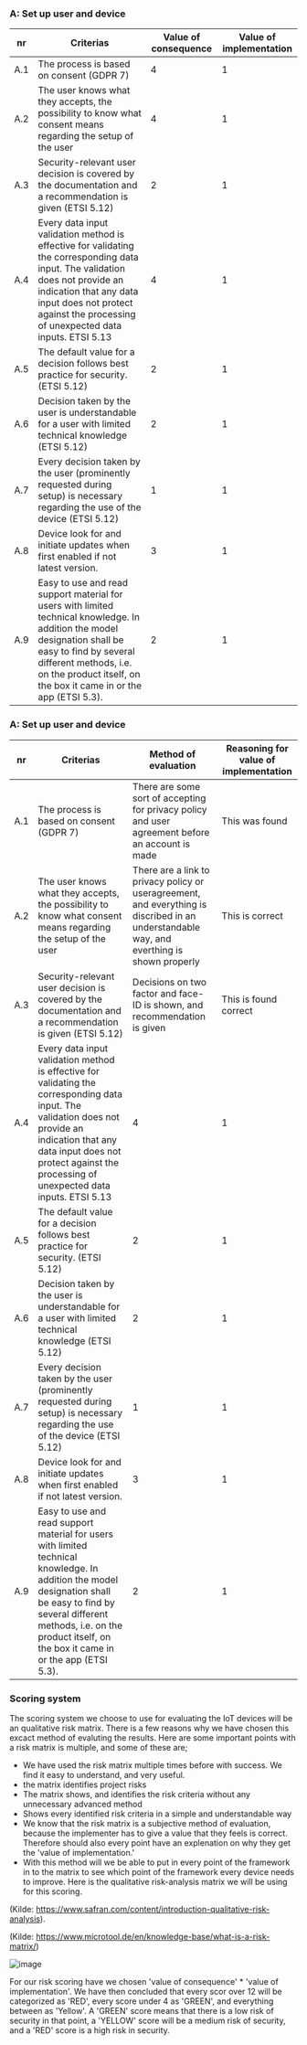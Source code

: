 ### A: Set up user and device
| nr| Criterias | Value of consequence | Value of implementation |
| ----------- | ----------- | ----------- | ----------- |
| A.1 | The process is based on consent (GDPR 7) | 4 | 1 |
| A.2 | The user knows what they accepts, the possibility to know what consent means regarding the setup of the user | 4 | 1 |
| A.3 | Security-relevant user decision is covered by the documentation and a recommendation is given (ETSI 5.12) | 2 | 1 |
| A.4 | Every data input validation method is effective for validating the corresponding data input. The validation does not provide an indication that any data input does not protect against the processing of unexpected data inputs. ETSI 5.13 | 4 | 1 |
| A.5 | The default value for a decision follows best practice for security. (ETSI 5.12) | 2 | 1 |
| A.6 | Decision taken by the user is understandable for a user with limited technical knowledge (ETSI 5.12) | 2 | 1 |
| A.7 | Every decision taken by the user (prominently requested during setup) is necessary regarding the use of the device (ETSI 5.12) | 1 | 1 |
| A.8 | Device look for and initiate updates when first enabled if not latest version. | 3 | 1 |
| A.9 | Easy to use and read support material for users with limited technical knowledge. In addition the model designation shall be easy to find by several different methods, i.e. on the product itself, on the box it came in or the app (ETSI 5.3). | 2 | 1 |

### A: Set up user and device
| nr| Criterias | Method of evaluation | Reasoning for value of implementation |
| ----------- | --------- | ----------- | ----------- |
| A.1 | The process is based on consent (GDPR 7) | There are some sort of accepting for privacy policy and user agreement before an account is made | This was found |
| A.2 | The user knows what they accepts, the possibility to know what consent means regarding the setup of the user | There are a link to privacy policy or useragreement, and everything is discribed in an understandable way, and everthing is shown properly | This is correct |
| A.3 | Security-relevant user decision is covered by the documentation and a recommendation is given (ETSI 5.12) | Decisions on two factor and face-ID is shown, and recommendation is given | This is found correct |
| A.4 | Every data input validation method is effective for validating the corresponding data input. The validation does not provide an indication that any data input does not protect against the processing of unexpected data inputs. ETSI 5.13 | 4 | 1 |
| A.5 | The default value for a decision follows best practice for security. (ETSI 5.12) | 2 | 1 |
| A.6 | Decision taken by the user is understandable for a user with limited technical knowledge (ETSI 5.12) | 2 | 1 |
| A.7 | Every decision taken by the user (prominently requested during setup) is necessary regarding the use of the device (ETSI 5.12) | 1 | 1 |
| A.8 | Device look for and initiate updates when first enabled if not latest version. | 3 | 1 |
| A.9 | Easy to use and read support material for users with limited technical knowledge. In addition the model designation shall be easy to find by several different methods, i.e. on the product itself, on the box it came in or the app (ETSI 5.3). | 2 | 1 |

### Scoring system

The scoring system we choose to use for evaluating the IoT devices will be an qualitative risk matrix. There is a few reasons why we have chosen this excact method of evaluting the results. Here are some important points with a risk matrix is multiple, and some of these are;
- We have used the risk matrix multiple times before with success. We find it easy to understand, and very useful.
- the matrix identifies project risks
- The matrix shows, and identifies the risk criteria without any unnecessary advanced method
- Shows every identified risk criteria in a simple and understandable way 
- We know that the risk matrix is a subjective method of evaluation, because the implementer has to give a value that they feels is correct. Therefore should also every point have an explenation on why they get the 'value of implementation.'
- With this method will we be able to put in every point of the framework in to the matrix to see which point of the framework every device needs to improve. 
 Here is the qualitative risk-analysis matrix we will be using for this scoring.
 
(Kilde: https://www.safran.com/content/introduction-qualitative-risk-analysis).
 
(Kilde: https://www.microtool.de/en/knowledge-base/what-is-a-risk-matrix/)
 <br>
 
 
![image](https://user-images.githubusercontent.com/76153202/160101973-db7fce4c-ed5f-4b10-a26a-b4276ccd564a.png)


For our risk scoring have we chosen 'value of consequence' * 'value of implementation'. We have then concluded that every scor over 12 will be categorized as 'RED', every score under 4 as 'GREEN', and everything between as 'Yellow'. A 'GREEN' score means that there is a low risk of security in that point, a 'YELLOW' score will be a medium risk of security, and a 'RED' score is a high risk in security.
